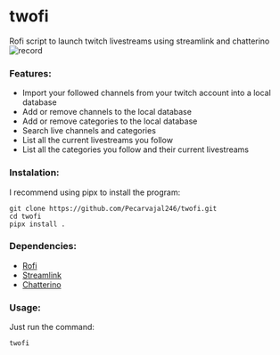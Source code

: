# twofi
Rofi script to launch twitch livestreams using streamlink and chatterino
![record](https://user-images.githubusercontent.com/98930451/186007335-2bc032fc-5053-4727-9dce-6f7a4408e008.gif)

### Features:
* Import your followed channels from your twitch account into a local database
* Add or remove channels to the local database
* Add or remove categories to the local database
* Search live channels and categories
* List all the current livestreams you follow
* List all the categories you follow and their current livestreams

### Instalation:
I recommend using pipx to install the program:
```
git clone https://github.com/Pecarvajal246/twofi.git
cd twofi
pipx install .
```
### Dependencies:

* [Rofi](https://github.com/davatorium/rofi)
* [Streamlink](https://github.com/streamlink/streamlink)
* [Chatterino](https://github.com/Chatterino/chatterino2)

### Usage:
Just run the command:
```
twofi
```
